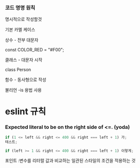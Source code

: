 ### 코드 명명 원칙

명시적으로 작성할것

기본 카멜 케이스

상수 - 전부 대문자

const COLOR_RED = "#F00";

클래스 - 대문자 시작

class Person

함수 - 동사형으로 작성

불리언 -is 용법 사용

# eslint 규칙

### Expected literal to be on the right side of <=. (yoda)

```js
if (1 <= left && right <= 400 && right === left + 1) 가;
테스트;

if (left >= 1 && right <= 400 && right === left + 1) 이렇게;
```

포인트 :변수를 리터럴 값과 비교하는 일관된 스타일의 조건을 적용하는 것
